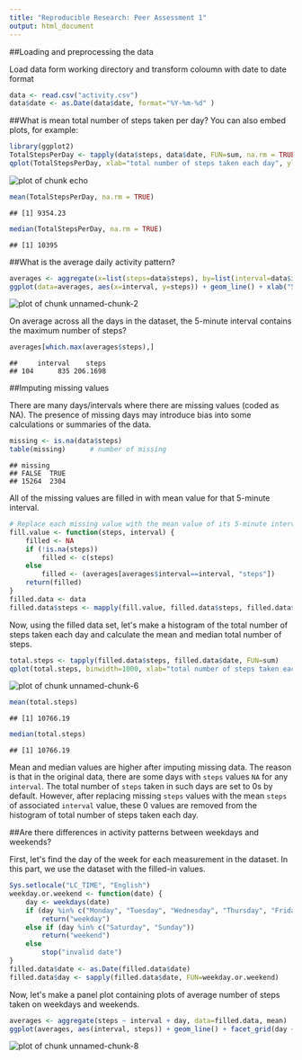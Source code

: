 ```yaml
---
title: "Reproducible Research: Peer Assessment 1"
output: html_document
---
```


##Loading and preprocessing the data

Load data form working directory and transform coloumn with date to date format


```r
data <- read.csv("activity.csv")
data$date <- as.Date(data$date, format="%Y-%m-%d" ) 
```

##What is mean total number of steps taken per day?
You can also embed plots, for example:


```r
library(ggplot2)
TotalStepsPerDay <- tapply(data$steps, data$date, FUN=sum, na.rm = TRUE)
qplot(TotalStepsPerDay, xlab="total number of steps taken each day", ylab='Frequency using binwith 1000', binwidth=1000)
```

![plot of chunk echo](figure/echo-1.png) 

```r
mean(TotalStepsPerDay, na.rm = TRUE)
```

```
## [1] 9354.23
```

```r
median(TotalStepsPerDay, na.rm = TRUE)
```

```
## [1] 10395
```

##What is the average daily activity pattern?

```r
averages <- aggregate(x=list(steps=data$steps), by=list(interval=data$interval), FUN=mean, na.rm=TRUE)
ggplot(data=averages, aes(x=interval, y=steps)) + geom_line() + xlab("5-minute interval") +ylab("average number of steps taken")
```

![plot of chunk unnamed-chunk-2](figure/unnamed-chunk-2-1.png) 

On average across all the days in the dataset, the 5-minute interval contains the maximum number of steps?

```r
averages[which.max(averages$steps),]
```

```
##     interval    steps
## 104      835 206.1698
```

##Imputing missing values

There are many days/intervals where there are missing values (coded as NA). The presence of missing days may introduce bias into some calculations or summaries of the data.

```r
missing <- is.na(data$steps)
table(missing)      # number of missing
```

```
## missing
## FALSE  TRUE 
## 15264  2304
```

All of the missing values are filled in with mean value for that 5-minute interval.

```r
# Replace each missing value with the mean value of its 5-minute interval
fill.value <- function(steps, interval) {
    filled <- NA
    if (!is.na(steps))
        filled <- c(steps)
    else
        filled <- (averages[averages$interval==interval, "steps"])
    return(filled)
}
filled.data <- data
filled.data$steps <- mapply(fill.value, filled.data$steps, filled.data$interval)
```

Now, using the filled data set, let's make a histogram of the total number of steps taken each day and calculate the mean and median total number of steps.

```r
total.steps <- tapply(filled.data$steps, filled.data$date, FUN=sum)
qplot(total.steps, binwidth=1000, xlab="total number of steps taken each day")
```

![plot of chunk unnamed-chunk-6](figure/unnamed-chunk-6-1.png) 

```r
mean(total.steps)
```

```
## [1] 10766.19
```

```r
median(total.steps)
```

```
## [1] 10766.19
```

Mean and median values are higher after imputing missing data. The reason is that in the original data, there are some days with `steps` values `NA` for any `interval`. The total number of `steps` taken in such days are set to 0s by default. However, after replacing missing `steps` values with the mean `steps` of associated `interval` value, these 0 values are removed from the histogram of total number of steps taken each day.

##Are there differences in activity patterns between weekdays and weekends?

First, let's find the day of the week for each measurement in the dataset. In this part, we use the dataset with the filled-in values.


```r
Sys.setlocale("LC_TIME", "English")
weekday.or.weekend <- function(date) {
    day <- weekdays(date)
    if (day %in% c("Monday", "Tuesday", "Wednesday", "Thursday", "Friday"))
        return("weekday")
    else if (day %in% c("Saturday", "Sunday"))
        return("weekend")
    else
        stop("invalid date")
}
filled.data$date <- as.Date(filled.data$date)
filled.data$day <- sapply(filled.data$date, FUN=weekday.or.weekend)
```
Now, let's make a panel plot containing plots of average number of steps taken on weekdays and weekends.


```r
averages <- aggregate(steps ~ interval + day, data=filled.data, mean)
ggplot(averages, aes(interval, steps)) + geom_line() + facet_grid(day ~ .) + xlab("5-minute interval") + ylab("Number of steps")
```

![plot of chunk unnamed-chunk-8](figure/unnamed-chunk-8-1.png) 
